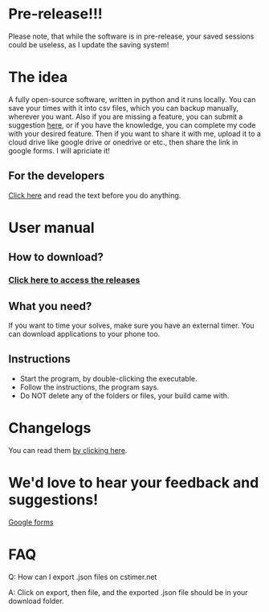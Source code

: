 # Pre-release!!!

Please note, that while the software is in pre-release, your saved sessions could be useless, as I update the saving system!

# The idea

A fully open-source software, written in python and it runs locally. You can save your times with it into csv files, which you can backup manually, wherever you want. Also if you are missing a feature, you can submit a suggestion [here](https://forms.gle/JajjEokWRGWQeieD9), or if you have the knowledge, you can complete my code with your desired feature. Then if you want to share it with me, upload it to a cloud drive like google drive or onedrive or etc., then share the link in google forms. I will apriciate it!

## For the developers

[Click here](https://github.com/synexdev01/synex_cubing_tools/blob/main/DEV_README.md) and read the text before you do anything.

# User manual

## How to download?

### [Click here to access the releases](https://github.com/synexcoder01/synex_cubing_tools/releases)

## What you need?

If you want to time your solves, make sure you have an external timer. You can download applications to your phone too.

## Instructions

- Start the program, by double-clicking the executable.
- Follow the instructions, the program says.
- Do NOT delete any of the folders or files, your build came with.

# Changelogs

You can read them [by clicking here](https://github.com/synexcoder01/synex_cubing_tools/blob/main/CHANGELOGS.md).

# We'd love to hear your feedback and suggestions!

[Google forms](https://forms.gle/JajjEokWRGWQeieD9)

# FAQ

Q: How can I export .json files on cstimer.net

A: Click on export, then file, and the exported .json file should be in your download folder.
